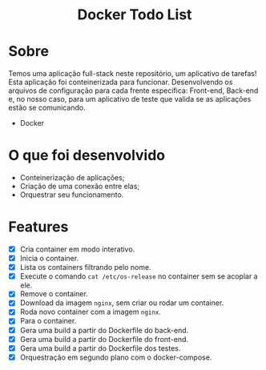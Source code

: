 <h1 align="center">Docker Todo List</h1>

# Sobre

Temos uma aplicação full-stack neste repositório, um aplicativo de tarefas! Esta aplicação foi conteinerizada para funcionar. Desenvolvendo os arquivos de configuração para cada frente específica: Front-end, Back-end e, no nosso caso, para um aplicativo de teste que valida se as aplicações estão se comunicando.

- Docker

# O que foi desenvolvido

- Conteinerização de aplicações;
- Criação de uma conexão entre elas;
- Orquestrar seu funcionamento.

# Features 

- [x] Cria container em modo interativo.
- [x] Inicia o container.
- [x] Lista os containers filtrando pelo nome.
- [x] Execute o comando `cat /etc/os-release` no container sem se acoplar a ele.
- [x] Remove o container.
- [x] Download da imagem `nginx`, sem criar ou rodar um container.
- [x] Roda novo container com a imagem `nginx`.
- [x] Para o container.
- [x] Gera uma build a partir do Dockerfile do back-end.
- [x] Gera uma build a partir do Dockerfile do front-end.
- [x] Gera uma build a partir do Dockerfile dos testes.
- [x] Orquestração em segundo plano com o docker-compose.
